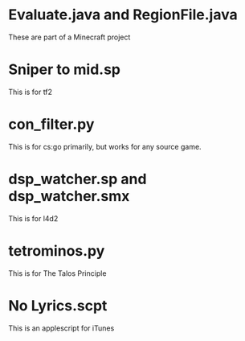 # Evaluate.java and RegionFile.java
These are part of a Minecraft project

# Sniper to mid.sp
This is for tf2

# con_filter.py
This is for cs:go primarily, but works for any source game.

# dsp_watcher.sp and dsp_watcher.smx
This is for l4d2

# tetrominos.py
This is for The Talos Principle

# No Lyrics.scpt
This is an applescript for iTunes

